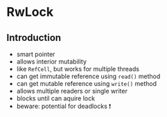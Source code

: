# RwLock



## Introduction

- smart pointer
- allows interior mutability
- like `RefCell`, but works for multiple threads
- can get immutable reference using `read()` method
- can get mutable reference using `write()` method
- allows multiple readers or single writer
- blocks until can aquire lock
- beware: potential for deadlocks ❗️

